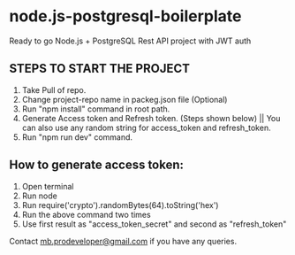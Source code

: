 # node.js-postgresql-boilerplate
Ready to go Node.js + PostgreSQL Rest API project with JWT auth

## STEPS TO START THE PROJECT

1. Take Pull of repo.
2. Change project-repo name in packeg.json file (Optional)
3. Run "npm install" command in root path.
4. Generate Access token and Refresh token. (Steps shown below) || You can also use any random string for access_token and refresh_token.
5. Run "npm run dev" command.

## How to generate access token:
1. Open terminal
2. Run node
3. Run require('crypto').randomBytes(64).toString('hex')
4. Run the above command two times
5. Use first result as "access_token_secret" and second as "refresh_token"

Contact mb.prodeveloper@gmail.com if you have any queries.